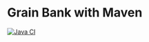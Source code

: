 # Grain Bank with Maven

[![Java CI](https://github.com/marcinperek/grain-bank-mvn/actions/workflows/ci.yaml/badge.svg)](https://github.com/marcinperek/grain-bank-mvn/actions/workflows/ci.yaml)
